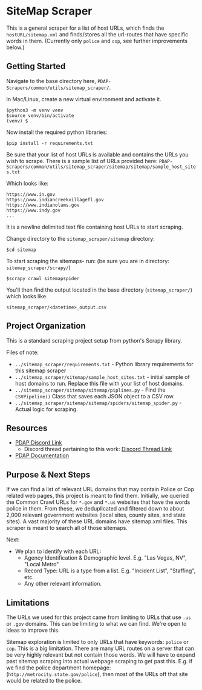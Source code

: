  SiteMap Scraper
==============================

This is a general scraper for a list of host URLs, which finds the `hostURL/sitemap.xml`
and finds/stores all the url-routes that have specific words in them. (Currently
only `police` and `cop`, see further improvements below.)

Getting Started
------------
Navigate to the base directory here, `PDAP-Scrapers/common/utils/sitemap_scraper/`.

In Mac/Linux, create a new virtual environment and activate it.

```
$python3 -m venv venv
$source venv/bin/activate
(venv) $
```

Now install the required python libraries:

```commandline
$pip install -r requirements.txt
```

Be sure that your list of host URLs is available and contains the URLs you wish to scrape. 
There is a sample list of URLs provided here: 
`PDAP-Scrapers/common/utils/sitemap_scraper/sitemap/sitemap/sample_host_sites.txt`

Which looks like:

```text
https://www.in.gov
https://www.indiancreekvillagefl.gov
https://www.indianolams.gov
https://www.indy.gov
...
```

It is a newline delimited text file containing host URLs to start scraping.

Change directory to the `sitemap_scraper/sitemap` directory:

`$cd sitemap`

To start scraping the sitemaps- run: (be sure you are in directory: `sitemap_scraper/scrapy/`)

`$scrapy crawl sitemapspider`

You'll then find the output located in the base directory (`sitemap_scraper/`) which looks like

`sitemap_scraper/<datetime>_output.csv`

Project Organization
------------

This is a standard scraping project setup from python's Scrapy library.

Files of note:

 - `../sitemap_scraper/requirements.txt` - Python library requirements for this sitemap scraper
 - `../sitemap_scraper/sitemap/sample_host_sites.txt` - initial sample of host domains to run. Replace this file with your list of host domains.
 - `../sitemap_scraper/sitemap/sitemap/piplines.py` - Find the `CSVPipeline()` Class that saves each JSON object to a CSV row.
 - `../sitemap_scraper/sitemap/sitemap/spiders/sitemap_spider.py` - Actual logic for scraping.

Resources
---------

 - [PDAP Discord Link](https://discord.gg/5xAEFjyN)
   - Discord thread pertaining to this work: [Discord Thread Link](https://discord.com/channels/828274060034965575/1036848253083340841)
 - [PDAP Documentation](https://docs.pdap.io/readme)

Purpose & Next Steps
----------------

If we can find a list of relevant URL domains that may contain Police or Cop related web pages,
this project is meant to find them. Initially, we queried the Common Crawl URLs for 
`*.gov` and `*.us` websites that have the words police in them. From these, we deduplicated
and filtered down to about 2,000 relevant government websites (local sites, county sites,
and state sites). A vast majority of these URL domains have sitemap.xml files. This scraper
is meant to search all of those sitemaps.

Next:
- We plan to identify with each URL:
  - Agency Identification & Demographic level. E.g. "Las Vegas, NV", "Local Metro"
  - Record Type: URL is a type from a list. E.g. "Incident List", "Staffing", etc.
  - Any other relevant information.


Limitations
-----------

The URLs we used for this project came from limiting to URLs that use `.us` or `.gov`
domains. This can be limiting to what we can find. We're open to ideas to improve this.

Sitemap exploration is limited to only URLs that have keywords: `police` or `cop`.
This is a big limitation. There are many URL routes on a server that can be very highly
relevant but not contain those words. We will have to expand past sitemap scraping into
actual webpage scraping to get past this. E.g. if we find the police department homepage:
(`http://metrocity.state.gov/police`), then most of the URLs off that site would be related
to the police.

